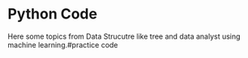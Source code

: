 # Python Code

 
Here some topics from Data Strucutre like tree and data analyst using machine learning.#practice code
